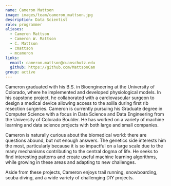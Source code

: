 ```yaml
---
name: Cameron Mattson
image: images/team/cameron_mattson.jpg
description: Data Scientist
role: programmer
aliases:
  - Cameron Mattson
  - Cameron W. Mattson
  - C. Mattson
  - cmattson
  - mcameron
links:
  email: cameron.mattson@cuanschutz.edu
  github: https://github.com/MattsonCam
group: active
---
```


Cameron graduated with his B.S. in Bioengineering at the University of Colorado, where he implemented and developed physiological models.
In his capstone project, he collaborated with a cardiovascular surgeon to design a medical device allowing access to the axilla during first rib resection surgeries.
Cameron is currently pursuing his Graduate degree in Computer Science with a focus in Data Science and Data Engineering from the University of Colorado Boulder.
He has worked on a variety of machine learning and data science projects with both large and small companies.

Cameron is naturally curious about the biomedical world: there are questions abound, but not enough answers.
The genetics side interests him the most, particularly because it is so impactful on a large scale due to the many mechanisms contributing to the central dogma of life.
He seeks to find interesting patterns and create useful machine learning algorithms, while growing in these areas and adapting to new challenges.

Aside from these projects, Cameron enjoys trail running, snowboarding, scuba diving, and a wide variety of challenging DIY projects.

